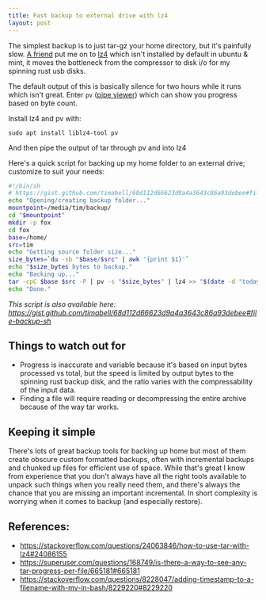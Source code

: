 ```yaml
---
title: Fast backup to external drive with lz4
layout: post
---
```


The simplest backup is to just tar-gz your home directory, but it's painfully
slow. [A friend](http://blog.luxagen.com) put me on to [lz4](https://lz4.github.io/lz4/) which isn't installed by default in ubuntu &
mint, it moves the bottleneck from the compressor to disk i/o for my spinning
rust usb disks.

The default output of this is basically silence for two hours while it runs
which isn't great. Enter `pv` ([pipe
viewer](https://www.howtogeek.com/428654/how-to-monitor-the-progress-of-linux-commands-with-pv-and-progress/))
which can show you progress based on byte count.

Install lz4 and pv with:

    sudo apt install liblz4-tool pv

And then pipe the output of tar through pv and into lz4

Here's a quick script for backing up my home folder to an external drive;
customize to suit your needs:

```bash
#!/bin/sh
# https://gist.github.com/timabell/68d112d66623d9a4a3643c86a93debee#file-backup-sh
echo "Opening/creating backup folder..."
mountpoint=/media/tim/backup/
cd "$mountpoint"
mkdir -p fox
cd fox
base=/home/
src=tim
echo "Getting source folder size..."
size_bytes=`du -sb "$base/$src" | awk '{print $1}'`
echo "$size_bytes bytes to backup."
echo "Backing up..."
tar -cpC $base $src -P | pv -s "$size_bytes" | lz4 >> "$(date -d "today" +"%Y%m%d-%H%M")-home.tar.lz4"
echo "Done."
```

*This script is also available here:
<https://gist.github.com/timabell/68d112d66623d9a4a3643c86a93debee#file-backup-sh>*

## Things to watch out for

* Progress is inaccurate and variable because it's based on input bytes
	processed vs total, but the speed is limited by output bytes to the spinning
	rust backup disk, and the ratio varies with the compressability of the input
	data.
* Finding a file will require reading or decompressing the entire archive
	because of the way tar works.

## Keeping it simple

There's lots of great backup tools for backing up home but most of them create
obscure custom formatted backups, often with incremental backups and chunked up
files for efficient use of space. While that's great I know from experience
that you don't always have all the right tools available to unpack such things
when you really need them, and there's always the chance that you are missing
an important incremental. In short complexity is worrying when it comes to
backup (and especially restore).

## References:

* <https://stackoverflow.com/questions/24063846/how-to-use-tar-with-lz4#24086155>
* <https://superuser.com/questions/168749/is-there-a-way-to-see-any-tar-progress-per-file/665181#665181>
* <https://stackoverflow.com/questions/8228047/adding-timestamp-to-a-filename-with-mv-in-bash/8229220#8229220>
